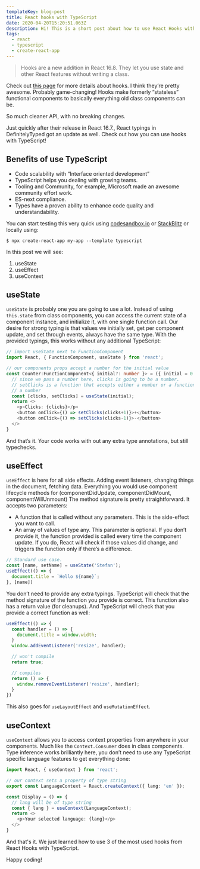 ```yaml
---
templateKey: blog-post
title: React hooks with TypeScript
date: 2020-04-20T15:20:51.063Z
description: Hi! This is a short post about how to use React Hooks with TypeScript.
tags:
  - react
  - typescript
  - create-react-app
---
```



> Hooks are a new addition in React 16.8. They let you use state and other React features without writing a class.

Check out [this page](https://reactjs.org/docs/hooks-intro.html) for more details about hooks. I think they’re pretty awesome. Probably game-changing! Hooks make formerly “stateless” functional components to basically everything old class components can be.

So much cleaner API, with no breaking changes.

Just quickly after their release in React 16.7., React typings in DefinitelyTyped got an update as well. Check out how you can use hooks with TypeScript!


## Benefits of use TypeScript

- Code scalability with “Interface oriented development”
- TypeScript helps you dealing with growing teams.
- Tooling and Community, for example, Microsoft made an awesome community effort work.
- ES-next compliance.
- Types have a proven ability to enhance code quality and understandability.


You can start testing this very quick using [codesandbox.io](https://codesandbox.io/s/react-ts) or [StackBlitz](https://stackblitz.com/edit/react-ts-zw5gxi) or locally using:

```shell
$ npx create-react-app my-app --template typescript
```


In this post we will see:

1. useState
1. useEffect
1. useContext


## useState

`useState` is probably one you are going to use a lot. Instead of using `this.state` from class components, you can access the current state of a component instance, and initialize it, with one single function call. Our desire for strong typing is that values we initially set, get per component update, and set through events, always have the same type. With the provided typings, this works without any additional TypeScript:

```typescript
// import useState next to FunctionComponent
import React, { FunctionComponent, useState } from 'react';

// our components props accept a number for the initial value
const Counter:FunctionComponent<{ initial?: number }> = ({ initial = 0 }) => {
  // since we pass a number here, clicks is going to be a number.
  // setClicks is a function that accepts either a number or a function returning
  // a number
  const [clicks, setClicks] = useState(initial);
  return <>
    <p>Clicks: {clicks}</p>
    <button onClick={() => setClicks(clicks+1)}>+</button>
    <button onClick={() => setClicks(clicks-1)}>-</button>
  </>
}
```

And that’s it. Your code works with out any extra type annotations, but still typechecks.

## useEffect
`useEffect` is here for all side effects. Adding event listeners, changing things in the document, fetching data. Everything you would use component lifecycle methods for (componentDidUpdate, componentDidMount, componentWillUnmount) The method signature is pretty straightforward. It accepts two parameters:

- A function that is called without any parameters. This is the side-effect you want to call.
- An array of values of type any. This parameter is optional. If you don’t provide it, the function provided is called every time the component update. If you do, React will check if those values did change, and triggers the function only if there’s a difference.


```typescript
// Standard use case.
const [name, setName] = useState('Stefan');
useEffect(() => {
  document.title = `Hello ${name}`;
}, [name])
```

You don’t need to provide any extra typings. TypeScript will check that the method signature of the function you provide is correct. This function also has a return value (for cleanups). And TypeScript will check that you provide a correct function as well:

```typescript
useEffect(() => {
  const handler = () => {
    document.title = window.width;
  }
  window.addEventListener('resize', handler);

  // won't compile
  return true;

  // compiles
  return () => {
    window.removeEventListener('resize', handler);
  }
})
```

This also goes for `useLayoutEffect` and `useMutationEffect`.

## useContext
`useContext` allows you to access context properties from anywhere in your components. Much like the `Context.Consumer` does in class components. Type inference works brilliantly here, you don’t need to use any TypeScript specific language features to get everything done:

```typescript
import React, { useContext } from 'react';

// our context sets a property of type string
export const LanguageContext = React.createContext({ lang: 'en' });

const Display = () => {
  // lang will be of type string
  const { lang } = useContext(LanguageContext);
  return <>
    <p>Your selected language: {lang}</p>
  </>
}
```

And that's it. We just learned how to use 3 of the most used hooks from React Hooks with TypeScript.

Happy coding!
